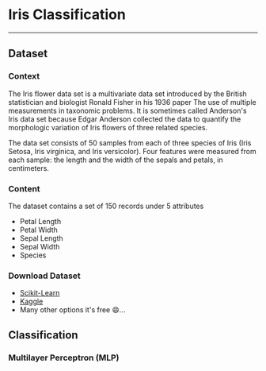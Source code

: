 # Iris Classification

---

## Dataset 
### Context
The Iris flower data set is a multivariate data set introduced by the British statistician and biologist Ronald Fisher in his 1936 paper The use of multiple measurements in taxonomic problems. It is sometimes called Anderson's Iris data set because Edgar Anderson collected the data to quantify the morphologic variation of Iris flowers of three related species. 

The data set consists of 50 samples from each of three species of Iris (Iris Setosa, Iris virginica, and Iris versicolor). Four features were measured from each sample: the length and the width of the sepals and petals, in centimeters.

### Content
The dataset contains a set of 150 records under 5 attributes 
- Petal Length
- Petal Width
- Sepal Length
- Sepal Width 
- Species

### Download Dataset
- [Scikit-Learn](https://scikit-learn.org/stable/auto_examples/datasets/plot_iris_dataset.html)
- [Kaggle](https://www.kaggle.com/datasets/uciml/iris)
- Many other options it's free :smile:...

## Classification

###  Multilayer Perceptron (MLP)
